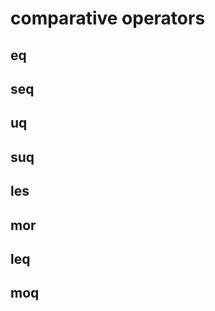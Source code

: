 # comparative operators #
## eq ##
## seq ##
## uq ##
## suq ##
## les ##
## mor ##
## leq ##
## moq ##